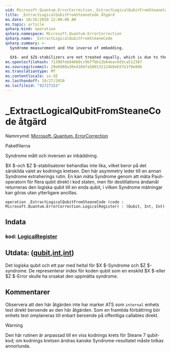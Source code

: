 ```yaml
---
uid: Microsoft.Quantum.ErrorCorrection._ExtractLogicalQubitFromSteaneCode
title: _ExtractLogicalQubitFromSteaneCode åtgärd
ms.date: 10/26/2020 12:00:00 AM
ms.topic: article
qsharp.kind: operation
qsharp.namespace: Microsoft.Quantum.ErrorCorrection
qsharp.name: _ExtractLogicalQubitFromSteaneCode
qsharp.summary: >-
  Syndrome measurement and the inverse of embedding.

  $X$- and $Z$-stabilizers are not treated equally, which is due to the particular choice of the encoding circuit. This asymmetry leads to a different syndrome extraction routine. One could measure the syndrome by measuring multi-qubit Pauli operator directly on the code state, but for the distillation purpose the logical qubit is returned into a single qubit, in course of which the syndrome measurements can be done without further ancillas.
ms.openlocfilehash: 71390feb84660cc9bf7bb12b64eac6d3ca512387
ms.sourcegitcommit: 29e0d88a30e4166fa580132124b0eb57e1f0e986
ms.translationtype: MT
ms.contentlocale: sv-SE
ms.lasthandoff: 10/27/2020
ms.locfileid: "92727153"
---
```

# <a name="_extractlogicalqubitfromsteanecode-operation"></a>_ExtractLogicalQubitFromSteaneCode åtgärd

Namnrymd: [Microsoft. Quantum. ErrorCorrection](xref:Microsoft.Quantum.ErrorCorrection)

Paketfilerna [](https://nuget.org/packages/)


Syndrome mått och inversen av inbäddning.

$X $-och $Z $-stabilisatorer behandlas inte lika, vilket beror på det särskilda valet av kodnings kretsen.
Den här asymmetry leder till en annan Syndrome extraherings rutin.
En kan mäta Syndrome genom att mäta Pauli-operatorn för flera qubit direkt i kod staten, men för destillations ändamål returneras den logiska qubit till en enda qubit, i vilken Syndrome mätningar kan göras utan ytterligare ancillas.

```qsharp
operation _ExtractLogicalQubitFromSteaneCode (code : Microsoft.Quantum.ErrorCorrection.LogicalRegister) : (Qubit, Int, Int)
```


## <a name="input"></a>Indata

### <a name="code--logicalregister"></a>kod: [LogicalRegister](xref:Microsoft.Quantum.ErrorCorrection.LogicalRegister)





## <a name="output--qubitintint"></a>Utdata: ([qubit](xref:microsoft.quantum.lang-ref.qubit),[int](xref:microsoft.quantum.lang-ref.int),[int](xref:microsoft.quantum.lang-ref.int))

Det logiska qubit och ett par med heltal för $X $-Syndrome och $Z $-syndrome.
De representerar index för koden qubit som en enskild $X $-eller $Z $-Error skulle ha orsakat den uppmätta syndrome.

## <a name="remarks"></a>Kommentarer

Observera att den här åtgärden inte har marker ATS som `internal` enhets test direkt beroende av den här åtgärden. Som en framtida förbättring bör enhets test omplaneras till enbart beroende på offentliga callables direkt.

> [!WARNING]
> Den här rutinen är anpassad till en viss kodnings krets för Steane 7 qubit-kod; om kodnings kretsen ändras kanske Syndrome-resultatet måste tolkas annorlunda.